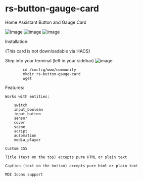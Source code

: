 # rs-button-gauge-card
Home Assistant Button and Gauge Card

![image](https://github.com/user-attachments/assets/70883527-535d-454b-af59-abf1881e55bb) ![image](https://github.com/user-attachments/assets/3d37b279-df77-4176-b465-780d56c409d2) ![image](https://github.com/user-attachments/assets/26d0cabb-650f-4497-a3d7-45ed7e2c7d20)

Installation:

  (This card is not downloadable via HACS)
  
  Step into your terminal (left in your sidebar) ![image](https://github.com/user-attachments/assets/cf82f2a1-b100-4e6c-8e07-aefefc4a039b)

            cd /config/www/community
            mkdir rs-button-gauge-card
            wget 


Features:

    Works with entities:
    
        switch
        input_boolean
        input_button
        sensor
        cover
        scene
        script
        automation
        media_player
    
    Custom CSS
    
    Title (text on the top) accepts pure HTML or plain text
    
    Caption (text on the bottom) accepts pure html or plain text
    
    MDI Icons support



    





